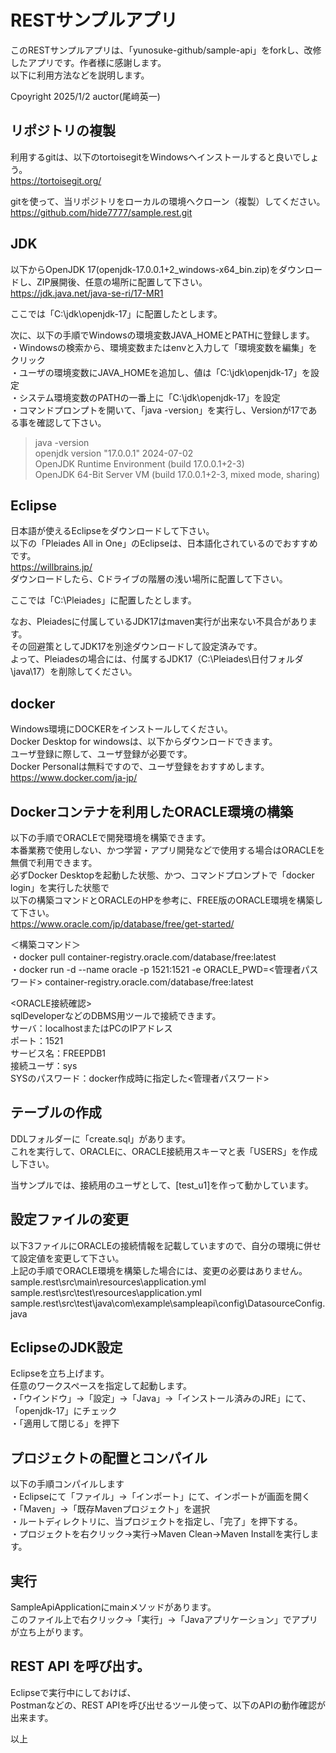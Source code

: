 <link href=".\style.css" rel="stylesheet"></link>

# RESTサンプルアプリ

このRESTサンプルアプリは、「yunosuke-github/sample-api」をforkし、改修したアプリです。作者様に感謝します。<BR>
以下に利用方法などを説明します。<BR>

Cpoyright 2025/1/2 auctor(尾﨑英一)

## リポジトリの複製
利用するgitは、以下のtortoisegitをWindowsへインストールすると良いでしょう。<BR>
https://tortoisegit.org/<BR>

gitを使って、当リポジトリをローカルの環境へクローン（複製）してください。<BR>
https://github.com/hide7777/sample.rest.git<BR>


## JDK
以下からOpenJDK 17(openjdk-17.0.0.1+2_windows-x64_bin.zip)をダウンロードし、ZIP展開後、任意の場所に配置して下さい。<BR>
https://jdk.java.net/java-se-ri/17-MR1

ここでは「C:\jdk\openjdk-17」に配置したとします。

次に、以下の手順でWindowsの環境変数JAVA_HOMEとPATHに登録します。<BR>
・Windowsの検索から、環境変数またはenvと入力して「環境変数を編集」をクリック<BR>
・ユーザの環境変数にJAVA_HOMEを追加し、値は「C:\jdk\openjdk-17」を設定<BR>
・システム環境変数のPATHの一番上に「C:\jdk\openjdk-17」を設定<BR>
・コマンドプロンプトを開いて、「java -version」を実行し、Versionが17である事を確認して下さい。
>java -version<BR>
>openjdk version "17.0.0.1" 2024-07-02<BR>
>OpenJDK Runtime Environment (build 17.0.0.1+2-3)<BR>
>OpenJDK 64-Bit Server VM (build 17.0.0.1+2-3, mixed mode, sharing)<BR>


## Eclipse 
日本語が使えるEclipseをダウンロードして下さい。<BR>
以下の「Pleiades All in One」のEclipseは、日本語化されているのでおすすめです。<BR>
https://willbrains.jp/<BR>
ダウンロードしたら、Cドライブの階層の浅い場所に配置して下さい。<BR>

ここでは「C:\Pleiades」に配置したとします。<BR>

なお、Pleiadesに付属しているJDK17はmaven実行が出来ない不具合があります。<BR>
その回避策としてJDK17を別途ダウンロードして設定済みです。<BR>
よって、Pleiadesの場合には、付属するJDK17（C:\Pleiades\日付フォルダ\java\17）を削除してください。<BR>


## docker
Windows環境にDOCKERをインストールしてください。<BR>
Docker Desktop for windowsは、以下からダウンロードできます。<BR>
ユーザ登録に際して、ユーザ登録が必要です。<BR>
Docker Personalは無料ですので、ユーザ登録をおすすめします。<BR>
https://www.docker.com/ja-jp/<BR>


## Dockerコンテナを利用したORACLE環境の構築
以下の手順でORACLEで開発環境を構築できます。<BR>
本番業務で使用しない、かつ学習・アプリ開発などで使用する場合はORACLEを無償で利用できます。<BR>
必ずDocker Desktopを起動した状態、かつ、コマンドプロンプトで「docker login」を実行した状態で<BR>
以下の構築コマンドとORACLEのHPを参考に、FREE版のORACLE環境を構築して下さい。<BR>
https://www.oracle.com/jp/database/free/get-started/<BR>

＜構築コマンド＞<BR>
・docker pull container-registry.oracle.com/database/free:latest<BR>
・docker run -d --name oracle -p 1521:1521 -e ORACLE_PWD=<管理者パスワード> container-registry.oracle.com/database/free:latest<BR>

<ORACLE接続確認><BR>
sqlDeveloperなどのDBMS用ツールで接続できます。<BR>
サーバ：localhostまたはPCのIPアドレス<BR>
ポート：1521<BR>
サービス名：FREEPDB1<BR>
接続ユーザ：sys<BR>
SYSのパスワード：docker作成時に指定した<管理者パスワード><BR>


## テーブルの作成
DDLフォルダーに「create.sql」があります。<BR>
これを実行して、ORACLEに、ORACLE接続用スキーマと表「USERS」を作成し下さい。<BR>

当サンプルでは、接続用のユーザとして、[test_u1]を作って動かしています。<BR>


## 設定ファイルの変更
以下3ファイルにORACLEの接続情報を記載していますので、自分の環境に併せて設定値を変更して下さい。<BR>
上記の手順でORACLE環境を構築した場合には、変更の必要はありません。<BR>
sample.rest\src\main\resources\application.yml<BR>
sample.rest\src\test\resources\application.yml<BR>
sample.rest\src\test\java\com\example\sampleapi\config\DatasourceConfig.java


## EclipseのJDK設定
Eclipseを立ち上げます。<BR>
任意のワークスペースを指定して起動します。<BR>
・「ウインドウ」→「設定」→「Java」→「インストール済みのJRE」にて、「openjdk-17」にチェック<BR>
・「適用して閉じる」を押下<BR>


## プロジェクトの配置とコンパイル
以下の手順コンパイルします<BR>
・Eclipseにて「ファイル」→「インポート」にて、インポートが画面を開く<BR>
・「Maven」→「既存Mavenプロジェクト」を選択<BR>
・ルートディレクトリに、当プロジェクトを指定し、「完了」を押下する。<BR>
・プロジェクトを右クリック→実行→Maven Clean→Maven Installを実行します。<BR>

## 実行
SampleApiApplicationにmainメソッドがあります。<BR>
このファイル上で右クリック→「実行」→「Javaアプリケーション」でアプリが立ち上がります。<BR>

## REST API を呼び出す。
Eclipseで実行中にしておけば、<BR>
Postmanなどの、REST APIを呼び出せるツール使って、以下のAPIの動作確認が出来ます。<BR>

以上




